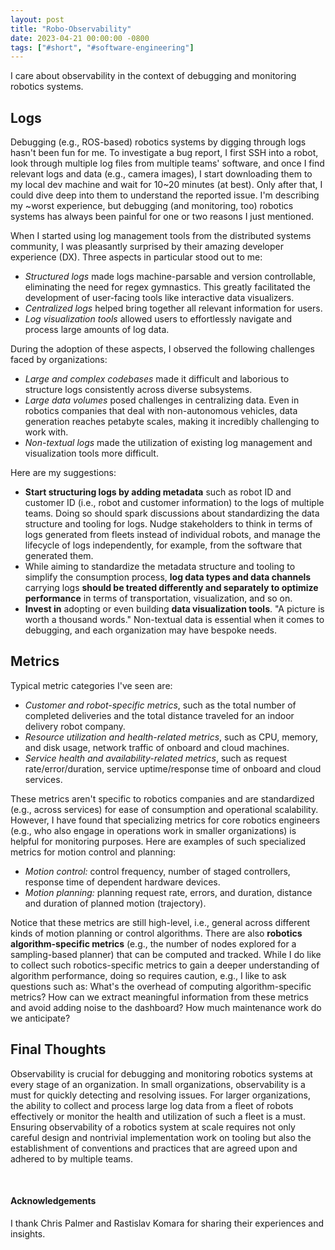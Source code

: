 ```yaml
---
layout: post
title: "Robo-Observability"
date: 2023-04-21 00:00:00 -0800
tags: ["#short", "#software-engineering"]
---
```


I care about observability in the context of debugging and monitoring robotics systems.

## Logs

Debugging (e.g., ROS-based) robotics systems by digging through logs hasn't been fun for me.
To investigate a bug report, I first SSH into a robot, look through multiple log files from multiple teams' software, and once I find relevant logs and data (e.g., camera images), I start downloading them to my local dev machine and wait for 10~20 minutes (at best).
Only after that, I could dive deep into them to understand the reported issue.
I'm describing my ~worst experience, but debugging (and monitoring, too) robotics systems has always been painful for one or two reasons I just mentioned.

When I started using log management tools from the distributed systems community, I was pleasantly surprised by their amazing developer experience (DX).
Three aspects in particular stood out to me:

- _Structured logs_ made logs machine-parsable and version controllable, eliminating the need for regex gymnastics.
   This greatly facilitated the development of user-facing tools like interactive data visualizers.
- _Centralized logs_ helped bring together all relevant information for users.
- _Log visualization tools_ allowed users to effortlessly navigate and process large amounts of log data.

During the adoption of these aspects, I observed the following challenges faced by organizations:

- _Large and complex codebases_ made it difficult and laborious to structure logs consistently across diverse subsystems.
- _Large data volumes_ posed challenges in centralizing data.
   Even in robotics companies that deal with non-autonomous vehicles, data generation reaches petabyte scales, making it incredibly challenging to work with.
- _Non-textual logs_ made the utilization of existing log management and visualization tools more difficult.

Here are my suggestions:
- **Start structuring logs by adding metadata**  such as robot ID and customer ID (i.e., robot and customer information) to the logs of multiple teams.
   Doing so should spark discussions about standardizing the data structure and tooling for logs.
   Nudge stakeholders to think in terms of logs generated from fleets instead of individual robots, and manage the lifecycle of logs independently, for example, from the software that generated them.
- While aiming to standardize the metadata structure and tooling to simplify the consumption process, **log data types and data channels** carrying logs **should be treated differently and separately to optimize performance** in terms of transportation, visualization, and so on.
- **Invest in** adopting or even building **data visualization tools**.
   "A picture is worth a thousand words."
   Non-textual data is essential when it comes to debugging, and each organization may have bespoke needs.

## Metrics

Typical metric categories I've seen are:

- _Customer and robot-specific metrics_, such as the total number of completed deliveries and the total distance traveled for an indoor delivery robot company.
- _Resource utilization and health-related metrics_, such as CPU, memory, and disk usage, network traffic of onboard and cloud machines.
- _Service health and availability-related metrics_, such as request rate/error/duration, service uptime/response time of onboard and cloud services.

These metrics aren't specific to robotics companies and are standardized (e.g., across services) for ease of consumption and operational scalability.
However, I have found that specializing metrics for core robotics engineers (e.g., who also engage in operations work in smaller organizations) is helpful for monitoring purposes.
Here are examples of such specialized metrics for motion control and planning:

- _Motion control:_ control frequency, number of staged controllers, response time of dependent hardware devices.
- _Motion planning:_ planning request rate, errors, and duration, distance and duration of planned motion (trajectory).

Notice that these metrics are still high-level, i.e., general across different kinds of motion planning or control algorithms.
There are also **robotics algorithm-specific metrics** (e.g., the number of nodes explored for a sampling-based planner) that can be computed and tracked.
While I do like to collect such robotics-specific metrics to gain a deeper understanding of algorithm performance, doing so requires caution, e.g., I like to ask questions such as: What's the overhead of computing algorithm-specific metrics? How can we extract meaningful information from these metrics and avoid adding noise to the dashboard? How much maintenance work do we anticipate?

## Final Thoughts

Observability is crucial for debugging and monitoring robotics systems at every stage of an organization.
In small organizations, observability is a must for quickly detecting and resolving issues.
For larger organizations, the ability to collect and process large log data from a fleet of robots effectively or monitor the health and utilization of such a fleet is a must.
Ensuring observability of a robotics system at scale requires not only careful design and nontrivial implementation work on tooling but also the establishment of conventions and practices that are agreed upon and adhered to by multiple teams.


<br>

#### Acknowledgements

I thank Chris Palmer and Rastislav Komara for sharing their experiences and insights.